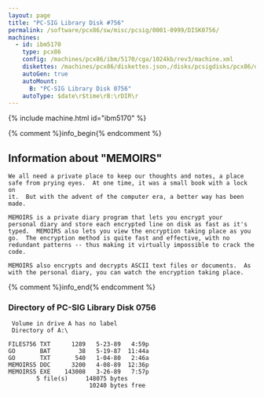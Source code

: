 ```yaml
---
layout: page
title: "PC-SIG Library Disk #756"
permalink: /software/pcx86/sw/misc/pcsig/0001-0999/DISK0756/
machines:
  - id: ibm5170
    type: pcx86
    config: /machines/pcx86/ibm/5170/cga/1024kb/rev3/machine.xml
    diskettes: /machines/pcx86/diskettes.json,/disks/pcsigdisks/pcx86/diskettes.json
    autoGen: true
    autoMount:
      B: "PC-SIG Library Disk 0756"
    autoType: $date\r$time\rB:\rDIR\r
---
```


{% include machine.html id="ibm5170" %}

{% comment %}info_begin{% endcomment %}

## Information about "MEMOIRS"

    We all need a private place to keep our thoughts and notes, a place
    safe from prying eyes.  At one time, it was a small book with a lock on
    it.  But with the advent of the computer era, a better way has been
    made.
    
    MEMOIRS is a private diary program that lets you encrypt your
    personal diary and store each encrypted line on disk as fast as it's
    typed.  MEMOIRS also lets you view the encryption taking place as you
    go.  The encryption method is quite fast and effective, with no
    redundant patterns -- thus making it virtually impossible to crack the
    code.
    
    MEMOIRS also encrypts and decrypts ASCII text files or documents.  As
    with the personal diary, you can watch the encryption taking place.
{% comment %}info_end{% endcomment %}


### Directory of PC-SIG Library Disk 0756

     Volume in drive A has no label
     Directory of A:\

    FILES756 TXT      1289   5-23-89   4:59p
    GO       BAT        38   5-19-87  11:44a
    GO       TXT       540   1-04-80   2:46a
    MEMOIRS5 DOC      3200   4-08-89  12:36p
    MEMOIRS5 EXE    143008   3-26-89   7:57p
            5 file(s)     148075 bytes
                           10240 bytes free
